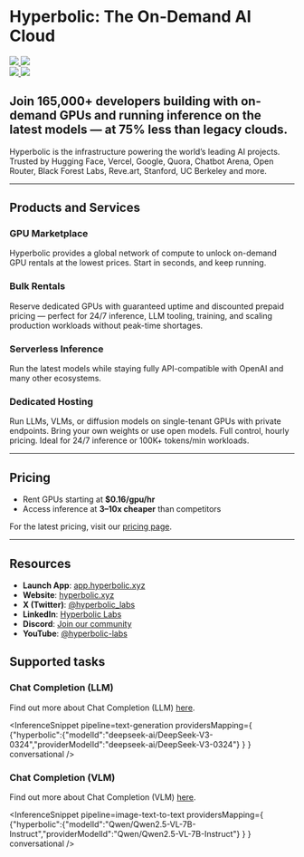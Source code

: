 <!---
WARNING

This markdown file has been generated from a script. Please do not edit it directly.

### Template

If you want to update the content related to hyperbolic's description, please edit the template file under `https://github.com/huggingface/hub-docs/tree/main/scripts/inference-providers/templates/providers/hyperbolic.handlebars`.

### Logos

If you want to update hyperbolic's logo, upload a file by opening a PR on https://huggingface.co/datasets/huggingface/documentation-images/tree/main/inference-providers/logos. Ping @wauplin and @celinah on the PR to let them know you uploaded a new logo.
Logos must be in .png format and be named `hyperbolic-light.png` and `hyperbolic-dark.png`. Visit https://huggingface.co/settings/theme to switch between light and dark mode and check that the logos are displayed correctly.

### Generation script

For more details, check out the `generate.ts` script: https://github.com/huggingface/hub-docs/blob/main/scripts/inference-providers/scripts/generate.ts.
--->

# Hyperbolic: The On-Demand AI Cloud

<div class="flex justify-center">
    <a href="https://hyperbolic.xyz/" target="_blank">
        <img class="block dark:hidden" src="https://huggingface.co/datasets/huggingface/documentation-images/resolve/main/inference-providers/logos/hyperbolic-light.png"/>
        <img class="hidden dark:block" src="https://huggingface.co/datasets/huggingface/documentation-images/resolve/main/inference-providers/logos/hyperbolic-dark.png"/>
    </a>
</div>

<div class="flex">
    <a href="https://huggingface.co/Hyperbolic" target="_blank">
        <img class="block dark:hidden" src="https://huggingface.co/datasets/huggingface/badges/resolve/main/follow-us-on-hf-lg.svg"/>
        <img class="hidden dark:block" src="https://huggingface.co/datasets/huggingface/badges/resolve/main/follow-us-on-hf-lg-dark.svg"/>
    </a>
</div>

## Join 165,000+ developers building with on-demand GPUs and running inference on the latest models — at 75% less than legacy clouds.

Hyperbolic is the infrastructure powering the world’s leading AI projects. Trusted by Hugging Face, Vercel, Google, Quora, Chatbot Arena, Open Router, Black Forest Labs, Reve.art, Stanford, UC Berkeley and more.

---

## Products and Services

### **GPU Marketplace**
Hyperbolic provides a global network of compute to unlock on-demand GPU rentals at the lowest prices. Start in seconds, and keep running.

### **Bulk Rentals**
Reserve dedicated GPUs with guaranteed uptime and discounted prepaid pricing — perfect for 24/7 inference, LLM tooling, training, and scaling production workloads without peak-time shortages.

### **Serverless Inference**
Run the latest models while staying fully API-compatible with OpenAI and many other ecosystems.

### **Dedicated Hosting**
Run LLMs, VLMs, or diffusion models on single-tenant GPUs with private endpoints. Bring your own weights or use open models. Full control, hourly pricing. Ideal for 24/7 inference or 100K+ tokens/min workloads.

---

## Pricing

- Rent GPUs starting at **$0.16/gpu/hr**
- Access inference at **3–10x cheaper** than competitors

For the latest pricing, visit our [pricing page](https://hyperbolic.xyz/pricing?utm_source=hf_docs).

---

## Resources

- **Launch App**: [app.hyperbolic.xyz](https://hyperbolic.xyz/?utm_source=hf_docs)
- **Website**: [hyperbolic.xyz](https://hyperbolic.xyz/?utm_source=hf_doc)
- **X (Twitter)**: [@hyperbolic_labs](https://x.com/hyperbolic_labs)
- **LinkedIn**: [Hyperbolic Labs](https://www.linkedin.com/company/hyperbolic-labs/)
- **Discord**: [Join our community](https://discord.com/invite/hyperbolic)
- **YouTube**: [@hyperbolic-labs](https://www.youtube.com/@hyperbolic-labs)

## Supported tasks


### Chat Completion (LLM)

Find out more about Chat Completion (LLM) [here](../tasks/chat-completion).

<InferenceSnippet
    pipeline=text-generation
    providersMapping={ {"hyperbolic":{"modelId":"deepseek-ai/DeepSeek-V3-0324","providerModelId":"deepseek-ai/DeepSeek-V3-0324"} } }
conversational />


### Chat Completion (VLM)

Find out more about Chat Completion (VLM) [here](../tasks/chat-completion).

<InferenceSnippet
    pipeline=image-text-to-text
    providersMapping={ {"hyperbolic":{"modelId":"Qwen/Qwen2.5-VL-7B-Instruct","providerModelId":"Qwen/Qwen2.5-VL-7B-Instruct"} } }
conversational />


